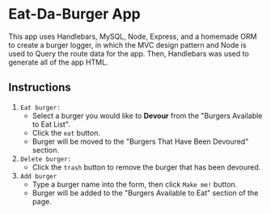 
# Eat-Da-Burger App

This app uses Handlebars, MySQL, Node, Express, and a homemade ORM to create a burger logger, in which the MVC design pattern and Node is used to Query the route data for the app. Then, Handlebars was used to generate all of the app HTML.

## Instructions
1. `Eat burger:` 
    - Select a burger you would like to **Devour** from the "Burgers Available to Eat List". 
    - Click the `eat` button. 
    - Burger will be moved to the "Burgers That Have Been Devoured" section.
2. `Delete burger:`
    - Click the `trash` button to remove the burger that has been devoured.
3. `Add burger`
    - Type a burger name into the form, then click `Make me!` button.
    - Burger will be added to the "Burgers Available to Eat" section of the page.


